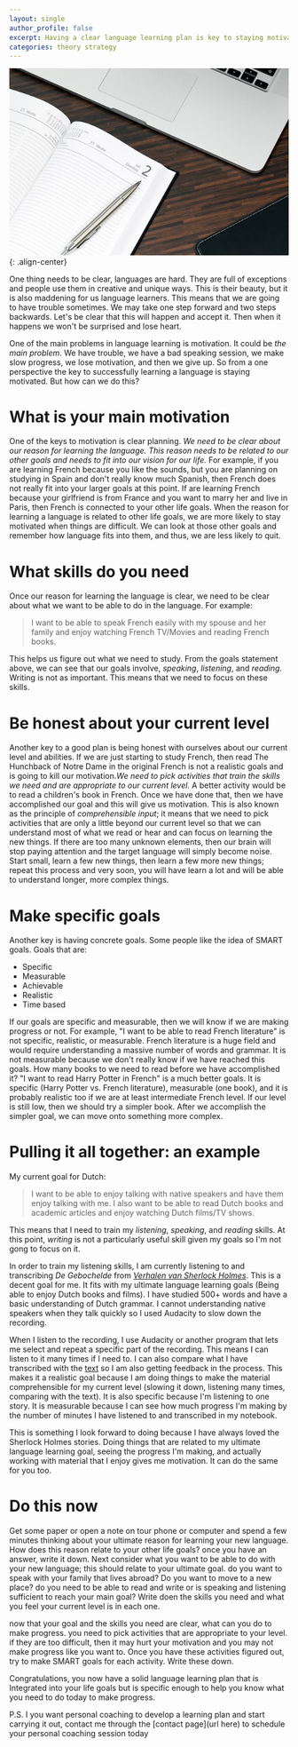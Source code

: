 ```yaml
---
layout: single
author_profile: false
excerpt: Having a clear language learning plan is key to staying motivated and being sucessful in language learning. Learn how to start planning for success today.
categories: theory strategy
---
```


![](/assets/computer-planner.jpeg){: .align-center}


One thing needs to be clear, languages are hard. They are full of exceptions and people use them in creative and unique ways. This is their beauty, but it is also maddening for us language learners. This means that we are going to have trouble sometimes. We may take one step forward and two steps backwards. Let's be clear that this will happen and accept it. Then when it happens we won't be surprised and lose heart.

One of the main problems in language learning is motivation. It could be *the main problem*. We have trouble, we have a bad speaking session, we make slow progress, we lose motivation, and then we give up. So from a one perspective the key to successfully learning a language is staying motivated. But how can we do this?


# What is your main motivation

One of the keys to motivation is clear planning. *We need to be clear about our reason for learning the language. This reason needs to be related to our other goals and needs to fit into our vision for our life.* For example, if you are learning French because you like the sounds, but you are planning on studying in Spain and don't really know much Spanish, then French does not really fit into your larger goals at this point. If are learning French because your girlfriend is from France and you want to marry her and live in Paris, then French is connected to your other life goals. When the reason for learning a language is related to other life goals, we are more likely to stay motivated when things are difficult. We can look at those other goals and remember how language fits into them, and thus, we are less likely to quit.


# What skills do you need

Once our reason for learning the language is clear, we need to be clear about what we want to be able to do in the language. For example:

> I want to be able to speak French easily with my spouse and her family and enjoy watching French TV/Movies and reading French books.

This helps us figure out what we need to study. From the goals statement above, we can see that our goals involve, *speaking*, *listening*, and *reading*. Writing is not as important. This means that we need to focus on these skills. 

# Be honest about your current level

Another key to a good plan is being honest with ourselves about our current level and abilities. If we are just starting to study French, then read The Hunchback of Notre Dame in the original French is not a realistic goals and is going to kill our motivation.*We need to pick activities that train the skills we need and are appropriate to our current level.* A better activity would be to read a children's book in French. Once we have done that, then we have accomplished our goal and this will give us motivation. This is also known as the principle of *comprehensible input*; it means that we need to pick activities that are only a little beyond our current level so that we can understand most of what we read or hear and can focus on learning the new things. If there are too many unknown elements, then our brain will stop paying attention and the target language will simply become noise. Start small, learn a few new things, then learn a few more new things; repeat this process and very soon, you will have learn a lot and will be able to understand longer, more complex things.

# Make specific goals 

Another key is having concrete goals. Some people like the idea of SMART goals. Goals that are:

* Specific
* Measurable
* Achievable 
* Realistic 
* Time based


If our goals are specific and measurable, then we will know if we are making progress or not. For example, "I want to be able to read French literature" is not specific, realistic, or measurable. French literature is a huge field and would require understanding a massive number of words and grammar. It is not measurable because we don't really know if we have reached this goals. How many books to we need to read before we have accomplished it? "I want to read Harry Potter in French" is a much better goals. It is specific (Harry Potter vs. French literature), measurable (one book), and it is probably realistic too if we are at least intermediate French level. If our level is still low, then we should try a simpler book. After we accomplish the simpler goal, we can move onto something more complex. 


# Pulling it all together: an example

My current goal for Dutch:

> I  want to be able to enjoy talking with native speakers and have them enjoy talking with me. I also want to be able to read Dutch books and academic articles and enjoy watching Dutch films/TV shows.

This means that I need to train my *listening*, *speaking*, and *reading* skills. At this point, *writing* is not a particularly useful skill given my goals so I'm not gong to focus on it. 

In order to train my listening skills, I am currently listening to and transcribing *De Gebochelde* from [*Verhalen van Sherlock Holmes*](https://librivox.org/sherlock-holmes-verhalen-van-by-sir-arthur-conan-doyle/). This is a decent goal for me. It fits with my ultimate language learning goals (Being able to enjoy Dutch books and films). I have studied 500+ words and have a basic understanding of Dutch grammar. I cannot understanding native speakers when they talk quickly so I used Audacity to slow down the recording. 

When I listen to the recording, I use Audacity or another program that lets me select and repeat a specific part of the recording. This means I can listen to it many times if I need to. I can also compare what I have transcribed with the [text](http://www.gutenberg.org/etext/29490) so I am also getting feedback in the process. This makes it a realistic goal because I am doing things to make the material comprehensible for my current level (slowing it down, listening many times, comparing with the text). It is also specific because I'm listening to one story. It is measurable because I can see how much progress I'm making by the number of minutes I have listened to and transcribed in my notebook. 

This is something I look forward to doing because I have always loved the Sherlock Holmes stories. Doing things that are related to my ultimate language learning goal, seeing the progress I'm making, and actually working with material that I enjoy gives me motivation. It can do the same for you too.


# Do this now

Get some paper or open a note on tour phone or computer and spend a few minutes thinking about your ultimate reason for learning your new language. How does this reason relate to your other life goals? once you have an answer, write it down. Next consider what you want to be able to do with your new language; this should relate to your ultimate goal. do you want to speak with your family that lives abroad? Do you want to move to a new place? do you need to be able to read and write or is speaking and listening sufficient to reach your main goal? Write doen the skills you need and what you feel your current level is in each one.

now that your goal and the skills you need are clear, what can you do to make progress. you need to pick activities that are appropriate to your level. if they are too difficult, then it may hurt your motivation and you may not make progress like you want to. Once you have these activities figured out, try to make SMART goals for each activity. Write these down.

Congratulations, you now have a solid language learning plan that is Integrated into your life goals but is specific enough to help you know what you need to do today to make progress.




 P.S. I you want personal coaching to develop a learning plan and start carrying it out, contact me through the [contact page](url here) to schedule your personal coaching session today
